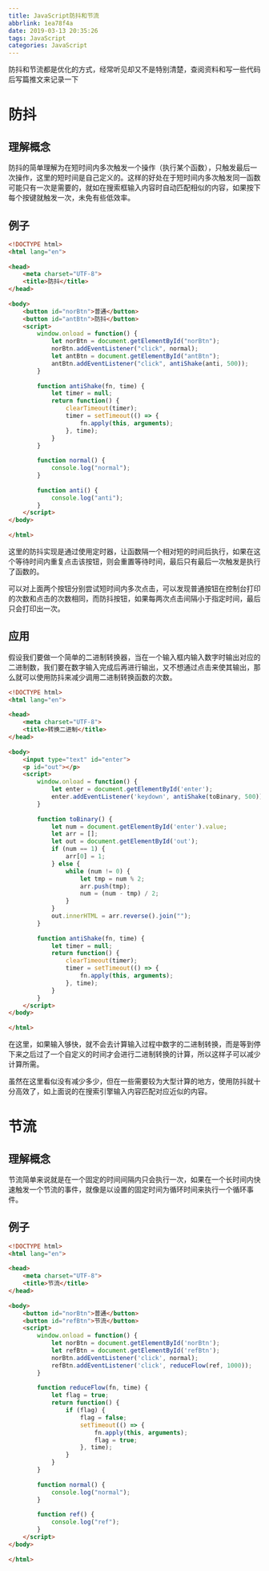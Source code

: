 ```yaml
---
title: JavaScript防抖和节流
abbrlink: 1ea78f4a
date: 2019-03-13 20:35:26 
tags: JavaScript
categories: JavaScript
---
```

防抖和节流都是优化的方式，经常听见却又不是特别清楚，查阅资料和写一些代码后写篇推文来记录一下
<!-- more -->
# 防抖
## 理解概念
防抖的简单理解为在短时间内多次触发一个操作（执行某个函数），只触发最后一次操作，这里的短时间是自己定义的。这样的好处在于短时间内多次触发同一函数可能只有一次是需要的，就如在搜索框输入内容时自动匹配相似的内容，如果按下每个按键就触发一次，未免有些低效率。

## 例子
```html
<!DOCTYPE html>
<html lang="en">
 
<head>
    <meta charset="UTF-8">
    <title>防抖</title>
</head>
 
<body>
    <button id="norBtn">普通</button>
    <button id="antBtn">防抖</button>
    <script>
        window.onload = function() {
            let norBtn = document.getElementById("norBtn");
            norBtn.addEventListener("click", normal);
            let antBtn = document.getElementById("antBtn");
            antBtn.addEventListener("click", antiShake(anti, 500));
        }
 
        function antiShake(fn, time) {
            let timer = null;
            return function() {
                clearTimeout(timer);
                timer = setTimeout(() => {
                    fn.apply(this, arguments);
                }, time);
            }
        }
 
        function normal() {
            console.log("normal");
        }
 
        function anti() {
            console.log("anti");
        }
    </script>
</body>
 
</html>
```
这里的防抖实现是通过使用定时器，让函数隔一个相对短的时间后执行，如果在这个等待时间内重复点击该按钮，则会重置等待时间，最后只有最后一次触发是执行了函数的。

可以对上面两个按钮分别尝试短时间内多次点击，可以发现普通按钮在控制台打印的次数和点击的次数相同，而防抖按钮，如果每两次点击间隔小于指定时间，最后只会打印出一次。

## 应用
假设我们要做一个简单的二进制转换器，当在一个输入框内输入数字时输出对应的二进制数，我们要在数字输入完成后再进行输出，又不想通过点击来使其输出，那么就可以使用防抖来减少调用二进制转换函数的次数。
```html
<!DOCTYPE html>
<html lang="en">
 
<head>
    <meta charset="UTF-8">
    <title>转换二进制</title>
</head>
 
<body>
    <input type="text" id="enter">
    <p id="out"></p>
    <script>
        window.onload = function() {
            let enter = document.getElementById('enter');
            enter.addEventListener('keydown', antiShake(toBinary, 500));
        }
 
        function toBinary() {
            let num = document.getElementById('enter').value;
            let arr = [];
            let out = document.getElementById('out');
            if (num == 1) {
                arr[0] = 1;
            } else {
                while (num != 0) {
                    let tmp = num % 2;
                    arr.push(tmp);
                    num = (num - tmp) / 2;
                }
            }
            out.innerHTML = arr.reverse().join("");
        }
 
        function antiShake(fn, time) {
            let timer = null;
            return function() {
                clearTimeout(timer);
                timer = setTimeout(() => {
                    fn.apply(this, arguments);
                }, time);
            }
        }
    </script>
</body>
 
</html>
```
在这里，如果输入够快，就不会去计算输入过程中数字的二进制转换，而是等到停下来之后过了一个自定义的时间才会进行二进制转换的计算，所以这样子可以减少计算所需。

虽然在这里看似没有减少多少，但在一些需要较为大型计算的地方，使用防抖就十分高效了，如上面说的在搜索引擎输入内容匹配对应近似的内容。

# 节流
## 理解概念
节流简单来说就是在一个固定的时间间隔内只会执行一次，如果在一个长时间内快速触发一个节流的事件，就像是以设置的固定时间为循环时间来执行一个循环事件。

## 例子
```html
<!DOCTYPE html>
<html lang="en">
 
<head>
    <meta charset="UTF-8">
    <title>节流</title>
</head>
 
<body>
    <button id="norBtn">普通</button>
    <button id="refBtn">节流</button>
    <script>
        window.onload = function() {
            let norBtn = document.getElementById('norBtn');
            let refBtn = document.getElementById('refBtn');
            norBtn.addEventListener('click', normal);
            refBtn.addEventListener('click', reduceFlow(ref, 1000));
        }
 
        function reduceFlow(fn, time) {
            let flag = true;
            return function() {
                if (flag) {
                    flag = false;
                    setTimeout(() => {
                        fn.apply(this, arguments);
                        flag = true;
                    }, time);
                }
            }
        }
 
        function normal() {
            console.log("normal");
        }
 
        function ref() {
            console.log("ref");
        }
    </script>
</body>
 
</html>
```
